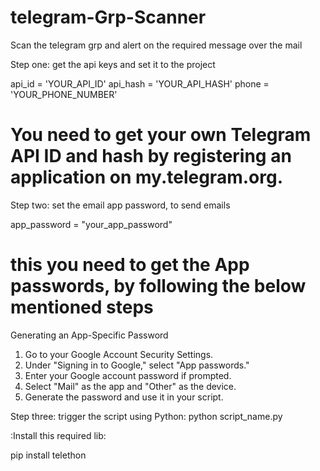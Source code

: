 # telegram-Grp-Scanner
Scan the telegram grp and alert on the required message over the mail

Step one: get the api keys and set it to the project

api_id = 'YOUR_API_ID'
api_hash = 'YOUR_API_HASH'
phone = 'YOUR_PHONE_NUMBER'
# You need to get your own Telegram API ID and hash by registering an application on my.telegram.org.

Step two: set the email app password, to send emails

app_password = "your_app_password"
# this you need to get the App passwords, by following the below mentioned steps

Generating an App-Specific Password
1. Go to your Google Account Security Settings.
2. Under "Signing in to Google," select "App passwords."
3. Enter your Google account password if prompted.
4. Select "Mail" as the app and "Other" as the device.
5. Generate the password and use it in your script.

Step three: trigger the script using Python: python script_name.py

:Install this required lib:

pip install telethon
